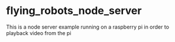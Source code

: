 flying_robots_node_server
=========================

This is a node server example running on a raspberry pi in order to playback video from the pi